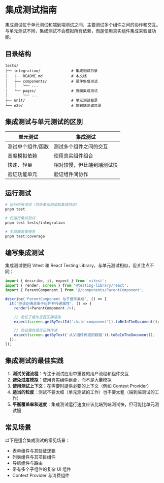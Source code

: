 # 集成测试指南

集成测试位于单元测试和端到端测试之间，主要测试多个组件之间的协作和交互。与单元测试不同，集成测试不会模拟所有依赖，而是使用真实组件集成来验证功能。

## 目录结构

```
tests/
├── integration/              # 集成测试目录
│   ├── README.md             # 本文档
│   ├── components/           # 组件集成测试
│   │   └── ...
│   └── pages/                # 页面集成测试
│       └── ...
├── unit/                     # 单元测试目录
└── e2e/                      # 端到端测试目录
```

## 集成测试与单元测试的区别

| 单元测试          | 集成测试                   |
| ----------------- | -------------------------- |
| 测试单个组件/函数 | 测试多个组件之间的交互     |
| 高度模拟依赖      | 使用真实组件组合           |
| 快速、轻量        | 相对较慢，但比端到端测试快 |
| 验证功能单元      | 验证组件间协作             |

## 运行测试

```bash
# 运行所有测试（包括单元测试和集成测试）
pnpm test

# 仅运行集成测试
pnpm test tests/integration

# 生成覆盖率报告
pnpm test:coverage
```

## 编写集成测试

集成测试使用 Vitest 和 React Testing Library，与单元测试相似，但关注点不同：

```typescript
import { describe, it, expect } from 'vitest';
import { render, screen } from '@testing-library/react';
import { ParentComponent } from '@/components/ParentComponent';

describe('ParentComponent 与子组件集成', () => {
  it('应该正确渲染子组件并传递属性', () => {
    render(<ParentComponent />);

    // 验证子组件是否正确渲染
    expect(screen.getByTestId('child-component')).toBeInTheDocument();

    // 验证属性是否正确传递
    expect(screen.getByText('从父组件传递的数据')).toBeInTheDocument();
  });
});
```

## 集成测试的最佳实践

1. **测试关键流程**：专注于测试应用中重要的用户流程和组件交互
2. **避免过度模拟**：使用真实组件组合，而不是大量模拟
3. **使用测试上下文**：在需要时提供必要的上下文（例如 Context Provider）
4. **适当的粒度**：测试不要太细（单元测试的工作）也不要太粗（端到端测试的工作）
5. **平衡覆盖率和速度**：集成测试运行速度应该比端到端测试快，但可能比单元测试慢

## 常见场景

以下是适合集成测试的常见场景：

- 表单组件与其验证逻辑
- 列表组件与其项目组件
- 导航组件与路由
- 带有多个子组件的复杂 UI 组件
- Context Provider 与消费组件

